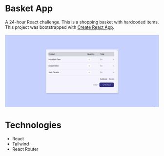# Basket App
A 24-hour React challenge. This is a shopping basket with hardcoded items. This project was bootstrapped with [Create React App](https://github.com/facebook/create-react-app).\
\
![gif image](./public/basket-app.gif)


# Technologies
- React
- Tailwind
- React Router
